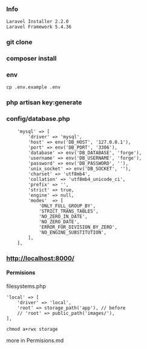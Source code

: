 ### Info

```
Laravel Installer 2.2.0
Laravel Framework 5.4.36
```


### git clone


### composer install


### env 

```
cp .env.example .env
```


### php artisan key:generate


### config/database.php
```
	'mysql' => [
		'driver' => 'mysql',
		'host' => env('DB_HOST', '127.0.0.1'),
		'port' => env('DB_PORT', '3306'),
		'database' => env('DB_DATABASE', 'forge'),
		'username' => env('DB_USERNAME', 'forge'),
		'password' => env('DB_PASSWORD', ''),
		'unix_socket' => env('DB_SOCKET', ''),
		'charset' => 'utf8mb4',
		'collation' => 'utf8mb4_unicode_ci',
		'prefix' => '',
		'strict' => true,
		'engine' => null,
		'modes'  => [
			'ONLY_FULL_GROUP_BY',
			'STRICT_TRANS_TABLES',
			'NO_ZERO_IN_DATE',
			'NO_ZERO_DATE',
			'ERROR_FOR_DIVISION_BY_ZERO',
			'NO_ENGINE_SUBSTITUTION',
		],
	],
```
### [http://localhost:8000/](url)


#### Permisions 

filesystems.php

```
'local' => [
	'driver' => 'local',
	'root' => storage_path('app'), // before
	// 'root' => public_path('images/'),
],

chmod a+rwx storage 
```

more in Permisions.md
